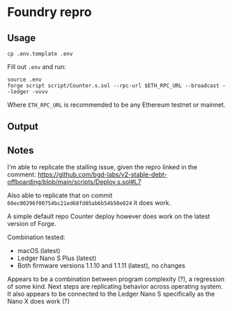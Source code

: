 # Foundry repro

## Usage

```
cp .env.template .env
```

Fill out `.env` and run:

```
source .env
forge script script/Counter.s.sol --rpc-url $ETH_RPC_URL --broadcast --ledger -vvvv
```

Where `ETH_RPC_URL` is recommended to be any Ethereum testnet or mainnet.

## Output

## Notes

I'm able to replicate the stalling issue, given the repro linked in the comment: https://github.com/bgd-labs/v2-stable-debt-offboarding/blob/main/scripts/Deploy.s.sol#L7

Also able to replicate that on commit `60ec00296f00754bc21ed68fd05ab6b54b50e024` it does work.

A simple default repo Counter deploy however does work on the latest version of Forge.

Combination tested:
- macOS (latest)
- Ledger Nano S Plus (latest)
- Both firmware versions 1.1.10 and 1.1.11 (latest), no changes

Appears to be a combination between program complexity (?), a regression of some kind.
Next steps are replicating behavior across operating system.
It also appears to be connected to the Ledger Nano S specifically as the Nano X does work (?)